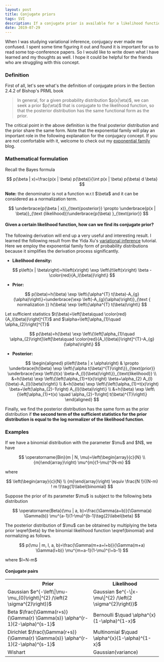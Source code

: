 ```yaml
---
layout: post
title: Conjugate priors
tags: SVI
description: If a conjugate prior is available for a likelihood function, the posterior distribution has the same form as the prior.
date: 2019-07-29
---
```


<p>When I was studying variational inference, conjugacy ever made me confused. I spent some time figuring it out and found it is important for us to read some top-conference papers. So I would like to write down what I have learned and my thoughts as well. I hope it could be helpful for the friends who are struggling with this concept.</p>

### Definition

<p>First of all, let's see what's the definition of conjugate priors in the Section 2.4.2 of Bishop's PRML book</p>
<blockquote>
    <p>
        In general, for a given probability distribution $p(x|\eta)$, we can seek a prior $p(\eta)$ that is conjugate to the likelihood function, so that the posterior distribution has the same functional form as the prior.
    </p>
</blockquote>

<p>The critical point in the above definition is the final posterior distribution and the prior share the same form. Note that the exponential family will play an important role in the following explanation for the conjugacy concept. If you are not comfortable with it, welcome to check out my <a href="https://kaikaizhao.github.io/notes/2019/07/26/Exponential-Family" target="_blank">exponential family</a> blog.</p>

### Mathematical formulation

Recall the Bayes formula

$$
p(\beta | x)=\frac{p(x | \beta) p(\beta)}{\int p(x | \beta) p(\beta) d \beta}
$$

<p><b>Note:</b> the denominator is not a function w.r.t $\beta$ and it can be considered as a normalization term.</p>

$$
\underbrace{p(\beta | x)}_{\text{posterior}} \propto \underbrace{p(x | \beta)}_{\text {likelihood}}\underbrace{p(\beta) }_{\text{prior}}
$$

#### Given a certain likelihood function, how can we find its conjugate prior?

<p>The following derivation will end up a very useful and interesting result. I learned the following result from the Yida Xu's <a href="https://github.com/roboticcam/machine-learning-notes/blob/master/variational.pdf" target="_blank">variational inference</a> tutorial. Here we employ the exponential family form of probability distributions because it simplifies the derivation process significantly.</p>

* **Likelihood density:**

$$
p\left(x | \beta\right)=h\left(x\right) \exp \left\{t\left(x\right) \beta -\color{red}{A_l(\beta)}\right\}
$$

* **Prior:**

$$
p(\beta)=h(\beta) \exp \left\{\alpha^{T} t(\beta)-A_{g}(\alpha)\right\}=\underbrace{\exp \left(-A_{g}(\alpha)\right)}_{\text { normalization }} h(\beta) \exp \left\{\alpha^{T} t(\beta)\right\}
$$

<p>Let sufficient statistics $t(\beta)=\left[\beta\quad \color{red}{A_l(\beta)}\right]^{T}$ and $\alpha=\left[\alpha_{1}\quad \alpha_{2}\right]^{T}$</p>

$$
p(\beta)=h(\beta) \exp \left\{\left[\alpha_{1}\quad \alpha_{2}\right]\left[\beta\quad \color{red}{A_l(\beta)}\right]^{T}-A_{g}(\alpha)\right\}
$$

* **Posterior:**

$$
    \begin{aligned} 
    p\left(\beta | x \alpha\right) & \propto \underbrace{h(\beta) \exp \left\{\alpha t(\beta)^{T}\right\}}_{\text{prior}} \underbrace{\exp \left\{t(x) \beta-A_{l}(\beta)\right\}}_{\text{likelihood}} \\ &=h(\beta) \exp \left\{\left(\alpha_{1}+t(x)\right) \beta+\alpha_{2} A_{l}(\beta)-A_{l}(\beta)\right\} \\ &=h(\beta) \exp \left\{\left(\alpha_{1}+t(x)\right) \beta+\left(\alpha_{2}-1\right) A_{l}(\beta)\right\} \\ &=h(\beta) \exp \left\{\left[\alpha_{1}+t(x) \quad \alpha_{2}-1\right] t(\beta)^{T}\right\}
    \end{aligned}
$$

<p>Finally, we find the posterior distribution has the same form as the prior distribution if <b>the second term of the sufficient statistics for the prior distribution is equal to the log normalizer of the likelihood function</b>.</p>

### Examples

<p>If we have a binomial distribution with the parameter $\mu$ and $N$, we have</p>

$$
\operatorname{Bin}(m | N, \mu)=\left(\begin{array}{c}{N} \\ {m}\end{array}\right) \mu^{m}(1-\mu)^{N-m}
$$

where

$$
\left(\begin{array}{c}{N} \\ {m}\end{array}\right) \equiv \frac{N !}{(N-m) ! m !}\tag{1}\label{binomial}
$$

<p>Suppose the prior of its parameter $\mu$ is subject to the following beta distribution</p>

$$
\operatorname{Beta}(\mu | a, b)=\frac{\Gamma(a+b)}{\Gamma(a) \Gamma(b)} \mu^{a-1}(1-\mu)^{b-1}\tag{2}\label{beta}
$$

<p>The posterior distribution of $\mu$ can be obtained by multiplying the beta prior \eqref{beta} by the binomial likelihood function \eqref{binomial} and normalizing as follows.</p>
 
$$
p(\mu | m, l, a, b)=\frac{\Gamma(m+a+l+b)}{\Gamma(m+a) \Gamma(l+b)} \mu^{m+a-1}(1-\mu)^{l+b-1}
$$

<p>where $l=N-m$</p>

#### Conjugate pairs

<table style="width:100%">
    <tr>
        <th>Prior</th>
        <th>Likelihood</th> 
    </tr>
    <tr>
        <td>Gaussian $e^{-\left\|\mu-\mu_{0}\right\|^{2} /\left(2 \sigma^{2}\right)}$</td>
        <td>Gaussian $e^{-\|x-\mu\|^{2} /\left(2 \sigma^{2}\right)}$</td> 
    </tr>
    <tr>
        <td>Beta $\frac{\Gamma(r+s)}{\Gamma(r) \Gamma(s)} \alpha^{r-1}(2-\alpha)^{s-1}$</td>
        <td>Bernoulli $\quad \alpha^{x}(1-\alpha)^{1-x}$</td> 
    </tr>
    <tr>
        <td>Dirichlet $\frac{\Gamma(r+s)}{\Gamma(r) \Gamma(s)} \alpha^{r-1}(2-\alpha)^{s-1}$</td>
        <td>Multinomial $\quad \alpha^{x}(1-\alpha)^{1-x}$</td> 
    </tr>
    <tr>
        <td>Wishart</td>
        <td>Gaussian(variance)</td> 
    </tr>
</table>
